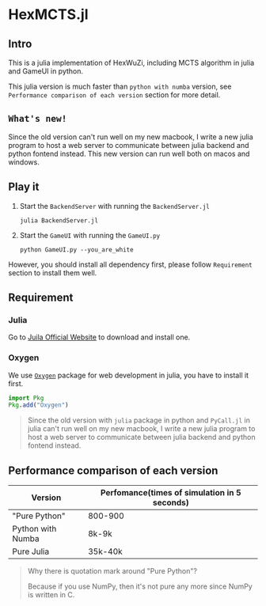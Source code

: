 # HexMCTS.jl

## Intro

This is a julia implementation of HexWuZi, including MCTS algorithm in julia and GameUI in python.

This julia version is much faster than `python with numba` version, see `Performance comparison of each version` section for more detail.

## `What's new!`

Since the old version can't run well on my new macbook, I write a new julia program to host a web server to communicate between julia backend and python fontend instead. This new version can run well both on macos and windows.

## Play it

1. Start the `BackendServer` with running the `BackendServer.jl`
    ```shell
    julia BackendServer.jl
    ```

2. Start the `GameUI` with running the `GameUI.py`
    ```shell
    python GameUI.py --you_are_white
    ```

However, you should install all dependency first, please follow `Requirement` section to install them well.

## Requirement

### Julia

Go to [Juila Official Website](https://julialang.org/downloads//) to download and install one.

### Oxygen

We use [`Oxygen`](https://github.com/ndortega/Oxygen.jl) package for web development in julia, you have to install it first.

```julia
import Pkg
Pkg.add("Oxygen")
```

> Since the old version with `julia` package in python and `PyCall.jl` in julia can't run well on my new macbook, I write a new julia program to host a web server to communicate between julia backend and python fontend instead.

## Performance comparison of each version

| Version           | Perfomance(times of simulation in 5 seconds) |
| ----------------- | -------------------------------------------- |
| "Pure Python"     | 800-900                                      |
| Python with Numba | 8k-9k                                        |
| Pure Julia        | 35k-40k                                      |

> Why there is quotation mark around "Pure Python"?
> 
> Because if you use NumPy, then it's not pure any more since NumPy is written in C.